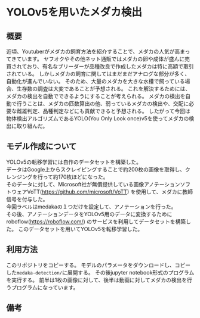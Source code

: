 # YOLOv5を用いたメダカ検出

## 概要
近頃、Youtuberがメダカの飼育方法を紹介することで、メダカの人気が高まってきています。
ヤフオクやその他ネット通販ではメダカの卵や成体が盛んに売買されており、有名なブリーダーが品種改良で作成したメダカは特に高額で取引されている。
しかしメダカの飼育に関してはまだまだアナログな部分が多く、自動化が進んでいない。
そのため、大量のメダカを大きな水槽で飼っている場合、生存数の調査は大変であることが予想される。
これを解決するためには、メダカの検出を自動でできるようにすることが考えられる。
メダカの検出を自動で行うことは、メダカの匹数算出の他、弱っているメダカの検出や、交配に必要な雌雄判定、品種判定などにも貢献できると予想される。
したがって今回は物体検出アルゴリズムであるYOLO(You Only Look once)v5を使ってメダカの検出に取り組んだ。
## モデル作成について
YOLOv5の転移学習には自作のデータセットを構築した。\
データはGoogle上からスクレイピングすることで約200枚の画像を取得し、クレンジングを行って約170枚ほどになった。\
そのデータに対して、Microsoft社が無償提供している画像アノテーションソフトウェアVoTT(https://github.com/microsoft/VoTT)
を使用して、メダカに教師信号を付与した。\
今回ラベルはmedakaの１つだけを設定して、アノテーションを行った。\
その後、アノテーションデータをYOLOv5用のデータに変換するためにroboflow(https://roboflow.com/)
のサービスを利用してデータセットを構築した。
このデータセットを用いてYOLOv5を転移学習した。

## 利用方法
このリポジトリをコピーする。
モデルのパラメータをダウンロードし、コピーした`medaka-detection/`に展開する。
その後jupyter notebook形式のプログラムを実行する。
前半は1枚の画像に対して、後半は動画に対してメダカの検出を行うプログラムになっています。

## 備考




